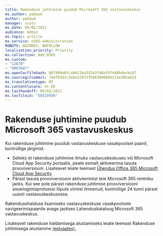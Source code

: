 ```yaml
---
title: Rakenduse juhtimine puudub Microsoft 365 vastavuskeskus
ms.author: pebaum
author: pebaum
manager: scotv
ms.date: 09/02/2021
audience: Admin
ms.topic: article
ms.service: o365-administration
ROBOTS: NOINDEX, NOFOLLOW
localization_priority: Priority
ms.collection: Adm_O365
ms.custom:
- "12678"
- "9007647"
ms.openlocfilehash: 887990e8fcab621ba332e3748af974d9bdecbc07
ms.sourcegitcommit: 744f03d1c3e6e22975fb96396686b112e385a82d
ms.translationtype: MT
ms.contentlocale: et-EE
ms.lasthandoff: 09/02/2021
ms.locfileid: "59315936"
---
```

# <a name="app-governance-missing-from-microsoft-365-compliance-center"></a>Rakenduse juhtimine puudub Microsoft 365 vastavuskeskus

Kui rakenduse juhtimine puudub vastavuskeskuse vasakpoolsel paanil, kontrollige järgmist.

- Selleks et rakenduse juhtimine ilmuks vastavuskeskuses või Microsoft Cloud App Security portaalis, peate esmalt aktiveerima tasuta prooviversiooni. Lisateavet leiate teemast [Ühendus Office 365 Microsoft Cloud App Security](https://docs.microsoft.com/cloud-app-security/connect-office-365-to-microsoft-cloud-app-security).
- Pärast tasuta prooviversiooni aktiveerimist teie Microsoft 365 rentniku jaoks. Kui see pole pärast rakenduse juhtimise prooviversiooni sisselogimisprotsessi lõpule viimist ilmnenud, kontrollige 24 tunni pärast uuesti vastavuskeskusesse.

Rakendusehalduse lisamiseks vastavuskeskuse vasakpoolsele navigeerimispaanile avage jaotises Lahenduskataloog Microsoft 365 vastavuskeskus.

Lisateavet rakenduse haldamisega alustamiseks leiate teemast Rakenduse juhtimisega alustamine [(eelvaates).](https://docs.microsoft.com/microsoft-365/compliance/app-governance-get-started)
